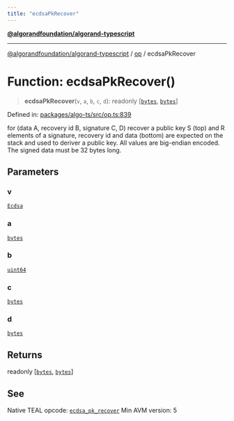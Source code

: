 ```yaml
---
title: "ecdsaPkRecover"
---
```


[**@algorandfoundation/algorand-typescript**](../../README.md)

***

[@algorandfoundation/algorand-typescript](../../README.md) / [op](../README.md) / ecdsaPkRecover

# Function: ecdsaPkRecover()

> **ecdsaPkRecover**(`v`, `a`, `b`, `c`, `d`): readonly \[[`bytes`](../../index/type-aliases/bytes.md), [`bytes`](../../index/type-aliases/bytes.md)\]

Defined in: [packages/algo-ts/src/op.ts:839](https://github.com/algorandfoundation/puya-ts/blob/main/packages/algo-ts/src/op.ts#L839)

for (data A, recovery id B, signature C, D) recover a public key
S (top) and R elements of a signature, recovery id and data (bottom) are expected on the stack and used to deriver a public key. All values are big-endian encoded. The signed data must be 32 bytes long.

## Parameters

### v

[`Ecdsa`](../enumerations/Ecdsa.md)

### a

[`bytes`](../../index/type-aliases/bytes.md)

### b

[`uint64`](../../index/type-aliases/uint64.md)

### c

[`bytes`](../../index/type-aliases/bytes.md)

### d

[`bytes`](../../index/type-aliases/bytes.md)

## Returns

readonly \[[`bytes`](../../index/type-aliases/bytes.md), [`bytes`](../../index/type-aliases/bytes.md)\]

## See

Native TEAL opcode: [`ecdsa_pk_recover`](https://developer.algorand.org/docs/get-details/dapps/avm/teal/opcodes/v10/#ecdsa_pk_recover)
Min AVM version: 5
